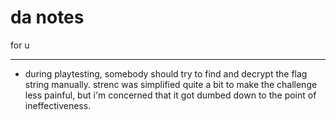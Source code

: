 # da notes
for u

---

- during playtesting, somebody should try to find and decrypt the flag string manually. strenc was simplified quite a bit to make the challenge less painful, but i'm concerned that it got dumbed down to the point of ineffectiveness.
